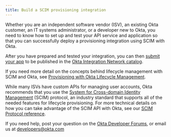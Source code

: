 ```yaml
---
title: Build a SCIM provisioning integration
---
```


Whether you are an independent software vendor (ISV), an existing Okta customer, an IT systems administrator, or a developer new to Okta, you need to know how to set up and test your API service and application so that you can successfully deploy a provisioning integration using SCIM with Okta.

After you have prepared and tested your integration, you can then [submit your app](/docs/guides/submit-app) to be published in the [Okta Integration Network catalog](https://www.okta.com/integrations/).

If you need more detail on the concepts behind lifecycle management with SCIM and Okta, see [Provisioning with Okta Lifecycle Management](/docs/concepts/scim/).

While many ISVs have custom APIs for managing user accounts, Okta recommends that you use the [System for Cross-domain Identity Management](http://www.simplecloud.info) (SCIM) protocol, an industry standard that supports all of the needed features for lifecycle provisioning. For more technical details on how you can take advantage of the SCIM API with Okta, see our [SCIM Protocol reference](/docs/reference/scim/).

If you need help, post your question on the [Okta Developer Forums](https://devforum.okta.com/), or email us at <developers@okta.com>

<NextSectionLink/>

